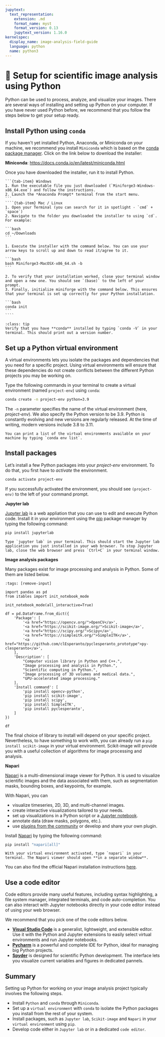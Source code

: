 ```yaml
---
jupytext:
  text_representation:
    extension: .md
    format_name: myst
    format_version: 0.13
    jupytext_version: 1.16.0
kernelspec:
  display_name: image-analysis-field-guide
  language: python
  name: python3
---
```


# 🐍 Setup for scientific image analysis using Python

Python can be used to process, analyze, and visualize your images. There are several ways of installing and setting up Python on your computer. If you have never used Python before, we recommend that you follow the steps below to get your setup ready.

## Install Python using `conda`

If you haven't yet installed Python, Anaconda, or Miniconda on your machine, we recommend you install `Miniconda` which is based on the [conda package manager](https://docs.conda.io/en/latest/). Click on the link below to download the installer:

**Miniconda**: https://docs.conda.io/en/latest/miniconda.html

Once you have downloaded the installer, run it to install Python.

`````{tab-set}
```{tab-item} Windows
1. Run the executable file you just downloaded (`Miniforge3-Windows-x86_64.exe`) and follow the instructions.
2. Launch the *Anaconda Prompt* terminal from the start menu.
```
````{tab-item} Mac / Linux
1. Open your Terminal (you can search for it in spotlight - `cmd` + `space`)
2. Navigate to the folder you downloaded the installer to using `cd`. For example:

```bash
cd ~/Downloads
```

1. Execute the installer with the command below. You can use your arrow keys to scroll up and down to read it/agree to it.

```bash
bash Miniforge3-MacOSX-x86_64.sh -b
```

2. To verify that your installation worked, close your terminal window and open a new one. You should see `(base)` to the left of your prompt.
3. Finally, initialize miniforge with the command below. This ensures that your terminal is set up correctly for your Python installation.

```bash
conda init
```
````
`````

```{admonition} Verify your installation
:class: tip
Verify that you have **conda** installed by typing `conda -V` in your terminal. This should print out a version number.
```

## Set up a Python virtual environment

A virtual environments lets you isolate the packages and dependencies that you need for a specific project. Using virtual environments will ensure that these dependencies do not create conflicts between the different Python projects you may be working on.

Type the following commands in your terminal to create a virtual environment (named `project-env`) using `conda`:

```bash
conda create -n project-env python=3.9
```

The `-n` parameter specifies the name of the virtual environment (here, *project-env*). We also specify the Python version to be 3.9. Python is constantly evolving and new versions are regularly released. At the time of writing, modern versions include 3.8 to 3.11.

```{tip}
You can print a list of the virtual environments available on your machine by typing `conda env list`.
```

## Install packages

Let’s install a few Python packages into your *project-env* environment. To do that, you first have to *activate* the environment.

```bash
conda activate project-env
```

If you successfully activated the environment, you should see `(project-env)` to the left of your command prompt.

**Jupyter lab**

[Jupyter lab](https://jupyter.org/) is a web appliation that you can use to edit and execute Python code. Install it in your environment using the [pip](https://pip.pypa.io/en/stable/) package manager by typing the following command:

```bash
pip install jupyterlab
```

```{admonition} Check your installation
Type `jupyter lab` in your terminal. This should start the Jupyter lab application you just installed in your web browser. To stop Jupyter lab, close the web browser and press `Ctrl+C` in your terminal window.
```

**Image analysis packages**

Many packages exist for image processing and analysis in Python. Some of them are listed below.

```{code-cell} ipython3
:tags: [remove-input]

import pandas as pd
from itables import init_notebook_mode

init_notebook_mode(all_interactive=True)

df = pd.DataFrame.from_dict({
    'Package': [
        '<a href="https://opencv.org/">OpenCV</a>',
        '<a href="https://scikit-image.org/">Scikit-image</a>',
        '<a href="https://scipy.org/">Scipy</a>',
        '<a href="https://simpleitk.org/">SimpleITK</a>',
        '<a href="https://github.com/clEsperanto/pyclesperanto_prototype">py-clesperanto</a>',
    ],
    'Description': [
        "Computer vision library in Python and C++.", 
        "Image processing and analysis in Python.", 
        "Scientific computing in Python.", 
        "Image processing of 3D volumes and medical data.", 
        "GPU-accelerated image processing."
    ],
    'Install command': [
        'pip install opencv-python',
        'pip install scikit-image',
        'pip install scipy',
        'pip install SimpleITK',
        'pip install pyclesperanto',
    ]
})

df
```

The final choice of library to install will depend on your specific project. Nevertheless, to have something to work with, you can already run a `pip install scikit-image` in your virtual environment. Scikit-image will provide you with a useful collection of algorithms for image processing and analysis.

**Napari**

[Napari](https://www.napari.org/) is a multi-dimensional image viewer for Python. It is used to visualize scientific images and the data associated with them, such as segmentation masks, bounding boxes, and keypoints, for example.

With Napari, you can

- visualize timeseries, 2D, 3D, and multi-channel images.
- create interactive visualizations tailored to your needs.
- set up visualizations in a Python script or a [Jupyter notebook](https://jupyter.org/).
- annotate data (draw masks, polygons, etc.).
- use [plugins from the community](https://www.napari-hub.org/) or develop and share your own plugin.

Install [Napari](https://napari.org/stable/) by typing the following command:

```bash
pip install "napari[all]"
```

```{admonition} Check your installation
With your virtual environment activated, type `napari` in your terminal. The Napari viewer should open **in a separate window**.
```

You can also find the official Napari installation instructions [here](https://napari.org/stable/tutorials/fundamentals/installation.html#installation).

## Use a code editor

Code editors provide many useful features, including syntax highlighting, a file system manager, integrated terminals, and code auto-completion. You can also interact with Jupyter notebooks directly in your code editor instead of using your web browser.

We recommend that you pick one of the code editors below.

- [**Visual Studio Code**](https://code.visualstudio.com/) is a generalist, lightweight, and extensible editor. Use it with the Python and Jupyter extensions to easily select virtual environments and run Jupyter notebooks.
- [**Pycharm**](https://www.jetbrains.com/pycharm/) is a powerful and complete IDE for Python, ideal for managing big Python projects.
- [**Spyder**](https://www.spyder-ide.org/) is designed for scientific Python development. The interface lets you visualize current variables and figures in dedicated pannels.

## Summary

Setting up Python for working on your image analysis project typically involves the following steps.

- Install `Python` and `conda` through `Miniconda`.
- Set up a `virtual environment` with `conda` to isolate the Python packages you install from the rest of your system.
- Install packages, such as `Jupyter lab`, `Scikit-image` and `Napari` in your `virtual environment` using `pip`.
- Develop code either in `Jupyter lab` or in a dedicated `code editor`.
